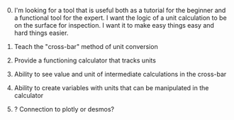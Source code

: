 
0. I'm looking for a tool that is useful both as a tutorial
for the beginner and a functional tool for the expert.  I want
the logic of a unit calculation to be on the surface for 
inspection.  I want it to make easy things easy and hard things
easier.

1. Teach the "cross-bar" method of unit conversion

2. Provide a functioning calculator that tracks units

3. Ability to see value and unit of intermediate calculations in
the cross-bar

4. Ability to create variables with units that can be manipulated
in the calculator

5. ? Connection to plotly or desmos?



